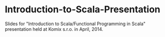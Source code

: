 Introduction-to-Scala-Presentation
==================================
Slides for "Introduction to Scala/Functional Programming in Scala" presentation held at Komix s.r.o. in April, 2014.